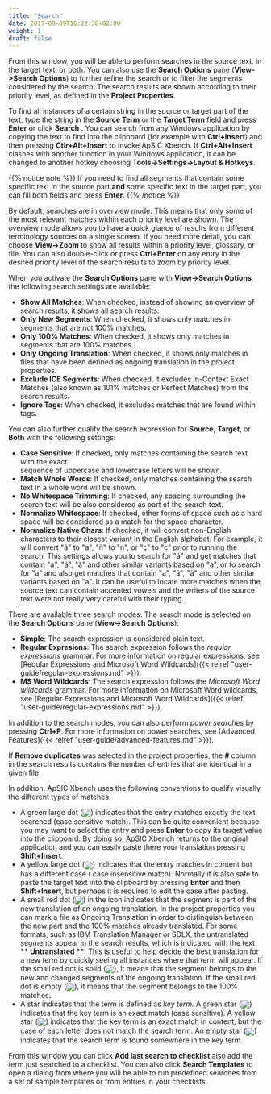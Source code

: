 ```yaml
---
title: "Search"
date: 2017-08-09T16:22:38+02:00
weight: 1
draft: false
---
```


From this window, you will be able to perform searches in the source text, in the target text, or
 both. You can also use the **Search Options** pane (**View->Search Options**) to further refine
  the search or to filter the segments considered by the search. The search results are shown 
  according to their priority level, as defined in the **Project Properties**.

To find all instances of a certain string in the source or target part of the text, type the 
string in the **Source Term** or the **Target Term** field and press **Enter** or click **Search**
. You can search from any Windows application by copying the text to find into the clipboard (for
 example with **Ctrl+Insert**) and then pressing **Ctlr+Alt+Insert** to invoke ApSIC Xbench. If 
 **Ctrl+Alt+Insert** clashes with another function in your Windows application, it can be changed
  to another hotkey choosing **Tools->Settings->Layout & Hotkeys**.

{{% notice note %}}
If you need to find all segments that contain some specific text in the source part **and** some 
specific text in the target part, you can fill both fields and press **Enter**.
{{% /notice %}}

By default, searches are in overview mode. This means that only some of the most relevant matches
within each priority level are shown. The overview mode allows you to have a quick glance of 
results from different terminology sources on a single screen. If you need more detail, you can 
choose **View->Zoom** to show all results within a priority level, glossary, or file. You can also 
double-click or press **Ctrl+Enter** on any entry in the desired priority level of the search 
results to zoom by priority level.

When you activate the **Search Options** pane with **View->Search Options**, the following search settings are available:

* 	**Show All Matches**: When checked, instead of showing an overview of search results, it shows 
	all search results. 
*	**Only New Segments**: When checked, it shows only matches in segments that are not 100% 
	matches.
*	**Only 100% Matches**: When checked, it shows only matches in segments that are 100% matches.
*	**Only Ongoing Translation**: When checked, it shows only matches in files that have been 
	defined as ongoing translation in the project properties.
*	**Exclude ICE Segments**: When checked, it excludes In-Context Exact Matches (also known as 
	101% matches or Perfect Matches) from the search results.
*	**Ignore Tags**: When checked, it excludes matches that are found within tags.

You can also further qualify the search expression for **Source**, **Target**, or **Both** with the following settings:

*	**Case Sensitive**: If checked, only matches containing the search text with the exact 		
	sequence of uppercase and lowercase letters will be shown.
*	**Match Whole Words**: If checked, only matches containing the search text in a whole word 
	will be shown.
*	**No Whitespace Trimming**: If checked, any spacing surrounding the search text will be also 
	considered as part of the search text. 
*	**Normalize Whitespace**: If checked, other forms of space such as a hard space will be 
	considered as a match for the space character.
*	**Normalize Native Chars**: If checked, it will convert non-English characters to their 
	closest variant in the English alphabet. For example, it will convert "á" to "a", "ñ" to "n", 
	or "ç" to "c" prior to running the search. This settings allows you to search for "á" and get 
	matches that contain "a", "á", "à" and other similar variants based on "a", or to search for 
	"a" and also get matches that contain "a", "á", "à" and other similar variants based on "a". 
	It can be useful to locate more matches when the source text can contain accented vowels and 
	the writers of the source text were not really very careful with their typing.

There are available three search modes. The search mode is selected on the **Search Options** pane 
(**View->Search Options**): 

*	**Simple**: The search expression is considered plain text.
*	**Regular Expresions**: The search expression follows the *regular expressions* grammar. For 
	more information on regular expressions, see [Regular Expressions and Microsoft Word Wildcards]({{< relref "user-guide/regular-expressions.md" >}}).
*	**MS Word Wildcards**: The search expression follows the *Microsoft Word wildcards* grammar. For 
	more information on Microsoft Word wildcards, see [Regular Expressions and Microsoft Word Wildcards]({{< relref "user-guide/regular-expressions.md" >}}).

In addition to the search modes, you can also perform *power searches* by pressing **Ctrl+P**. For more information on power searches, see [Advanced Features]({{< relref "user-guide/advanced-features.md" >}}).

If **Remove duplicates** was selected in the project properties, the **#** column in the search results contains the number of entries that are identical in a given file.

In addition, ApSIC Xbench uses the following conventions to qualify visually the different types of matches.

*	A green large dot (<img class="inline" style="vertical-align: middle" src ="/user-guide/bullet-green.gif" />) indicates that the entry matches exactly the text searched (case 
	sensitive match). This can be quite convenient because you may want to select the entry and 
	press **Enter** to copy its target value into the clipboard. By doing so, ApSIC Xbench returns to 
	the original application and you can easily paste there your translation pressing **Shift+Insert**.
*	A yellow large dot (<img class="inline" style="vertical-align: middle" src ="/user-guide/bullet-yellow.gif" />) indicates that the entry matches in content but has a different case (
	case insensitive match). Normally it is also safe to paste the target text into the clipboard 
	by pressing **Enter** and then **Shift+Insert**, but perhaps it is required to edit the case after 
	pasting.
*	A small red dot (<img class="inline" style="vertical-align: middle" src ="/user-guide/bullet-ongoing-translation.gif" />) in the icon indicates that the segment is part of the new translation of an 
	ongoing translation. In the project properties you can mark a file as Ongoing Translation in 
	order to distinguish between the new part and the 100% matches already translated. For some 
	formats, such as IBM Translation Manager or SDLX, the untranslated segments appear in the 
	search results, which is indicated with the text **\*\* Untranslated \*\***. This is useful to help 
	decide the best translation for a new term by quickly seeing all instances where that term 
	will appear. If the small red dot is solid (<img class="inline" style="vertical-align: middle" src ="/user-guide/bullet-ongoing-translation.gif" />), it means that the segment belongs to the new 
	and changed segments of the ongoing translation. If the small red dot is empty (<img class="inline" style="vertical-align: middle" src ="/user-guide/bullet-hollow.gif" />), it means 
	that the segment belongs to the 100% matches.
*	A star indicates that the term is defined as *key term.* A green star (<img class="inline" style="vertical-align: middle" src ="/user-guide/bullet-green-star.gif" />) indicates that the key 
	term is an exact match (case sensitive). A yellow star (<img class="inline" style="vertical-align: middle" src ="/user-guide/bullet-yellow-star.gif" />) indicates that the key term is an 
	exact match in content, but the case of each letter does not match the search term. An empty 
	star (<img class="inline" style="vertical-align: middle" src ="/user-guide/bullet-hollow-star.gif" />) indicates that the search term is found somewhere in the key term.

From this window you can click **Add last search to checklist** also add the term just searched to a checklist. You can also click **Search Templates** to open a dialog from where you will be able to run predefined searches from a set of sample templates or from entries in your checklists.
